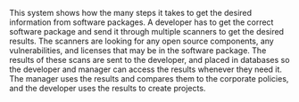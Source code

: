 This system shows how the many steps it takes to get the desired information from software packages. A developer has to get the correct software package and send it through multiple scanners to get the desired results. The scanners are looking for any open source components, any vulnerabilities, and licenses that may be in the software package. The results of these scans are sent to the developer, and placed in databases so the developer and manager can access the results whenever they need it. The manager uses the results and compares them to the corporate policies, and the developer uses the results to create projects.  

